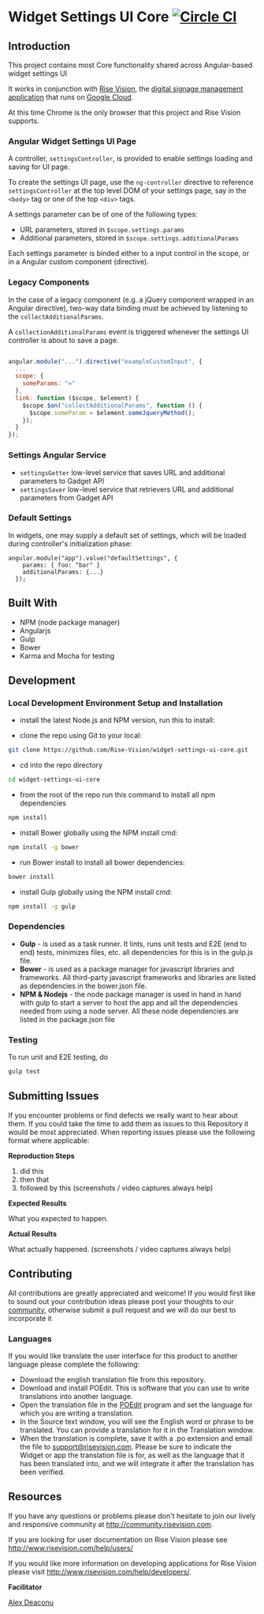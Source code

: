 # Widget Settings UI Core [![Circle CI](https://circleci.com/gh/Rise-Vision/widget-settings-ui-core/tree/master.svg?style=svg)](https://circleci.com/gh/Rise-Vision/widget-settings-ui-core/tree/master)

## Introduction

This project contains most Core functionality shared across Angular-based widget settings UI

It works in conjunction with [Rise Vision](http://www.risevision.com), the [digital signage management application](http://rva.risevision.com/) that runs on [Google Cloud](https://cloud.google.com).

At this time Chrome is the only browser that this project and Rise Vision supports.

### Angular Widget Settings UI Page

A controller, ```settingsController```, is provided to enable settings loading and saving for UI page.

To create the settings UI page, use the ```ng-controller``` directive to reference ```settingsController``` at the top level DOM of your settings page, say in the ```<body>``` tag or one of the top ```<div>``` tags.

A settings parameter can be of one of the following types:
- URL parameters, stored in ```$scope.settings.params```
- Additional parameters, stored in ```$scope.settings.additionalParams```

Each settings parameter is binded either to a input control in the scope, or in a Angular custom component (directive).

### Legacy Components

In the case of a legacy component (e.g. a jQuery component wrapped in an Angular directive), two-way data binding must be achieved by listening to the ```collectAdditionalParams```.

A ```collectionAdditionalParams``` event is triggered whenever the settings UI controller is about to save a page.

```javascript

angular.module("...").directive("exampleCustomInput", {
  ...
  scope: {
    someParams: "="
  },
  link: function ($scope, $element) {
    $scope.$on("collectAdditionalParams", function () {
      $scope.someParam = $element.someJqueryMethod();
    });
  }
});

```

### Settings Angular Service

- ```settingsGetter``` low-level service that saves URL and additional parameters to Gadget API
- ```settingsSaver``` low-level service that retrievers URL and additional  parameters from Gadget API

### Default Settings

In widgets, one may supply a default set of settings, which will be loaded during controller's initialization phase:
```
angular.module("app").value("defaultSettings", {
    params: { foo: "bar" }
    additionalParams: {...}
  });
```

## Built With
- NPM (node package manager)
- Angularjs
- Gulp
- Bower
- Karma and Mocha for testing

## Development

### Local Development Environment Setup and Installation

* install the latest Node.js and NPM version, run this to install:

* clone the repo using Git to your local:
```bash
git clone https://github.com/Rise-Vision/widget-settings-ui-core.git
```

* cd into the repo directory
```bash
cd widget-settings-ui-core
```

* from the root of the repo run this command to install all npm dependencies
```bash
npm install
```

* install Bower globally using the NPM install cmd:
```bash
npm install -g bower
```

* run Bower install to install all bower dependencies:
```bash
bower install
```

* install Gulp globally using the NPM install cmd:
```bash
npm install -g gulp
```

### Dependencies

* **Gulp** - is used as a task runner. It lints, runs unit tests and E2E (end to end) tests, minimizes files, etc.  all dependencies for this is in the gulp.js file.
* **Bower** - is used as a package manager for javascript libraries and frameworks. All third-party javascript frameworks and libraries are listed as dependencies in the bower.json file.
* **NPM & Nodejs** - the node package manager is used in hand in hand with gulp to start a server to host the app and all the dependencies needed from using a node server. All these node dependencies are listed in the package.json file

### Testing

To run unit and E2E testing, do
```bash
gulp test
```

## Submitting Issues
If you encounter problems or find defects we really want to hear about them. If you could take the time to add them as issues to this Repository it would be most appreciated. When reporting issues please use the following format where applicable:

**Reproduction Steps**

1. did this
2. then that
3. followed by this (screenshots / video captures always help)

**Expected Results**

What you expected to happen.

**Actual Results**

What actually happened. (screenshots / video captures always help)

## Contributing
All contributions are greatly appreciated and welcome! If you would first like to sound out your contribution ideas please post your thoughts to our [community](http://community.risevision.com), otherwise submit a pull request and we will do our best to incorporate it

### Languages
If you would like translate the user interface for this product to another language please complete the following:
- Download the english translation file from this repository.
- Download and install POEdit. This is software that you can use to write translations into another language.
- Open the translation file in the [POEdit](http://www.poedit.net/) program and set the language for which you are writing a translation.
- In the Source text window, you will see the English word or phrase to be translated. You can provide a translation for it in the Translation window.
- When the translation is complete, save it with a .po extension and email the file to support@risevision.com. Please be sure to indicate the Widget or app the translation file is for, as well as the language that it has been translated into, and we will integrate it after the translation has been verified.

## Resources
If you have any questions or problems please don't hesitate to join our lively and responsive community at http://community.risevision.com.

If you are looking for user documentation on Rise Vision please see http://www.risevision.com/help/users/

If you would like more information on developing applications for Rise Vision please visit http://www.risevision.com/help/developers/.

**Facilitator**

[Alex Deaconu](https://github.com/alex-deaconu)
